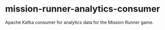 # mission-runner-analytics-consumer
Apache Kafka consumer for analytics data for the Mission Runner game.
